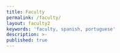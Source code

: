 ```yaml
---
title: Faculty
permalink: /faculty/
layout: faculty2
keywords: 'faculty, spanish, portuguese'
description: >- 
published: true
---
```

